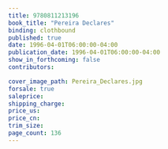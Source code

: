 ```yaml
---
title: 9780811213196
book_title: "Pereira Declares"
binding: clothbound
published: true
date: 1996-04-01T06:00:00-04:00
publication_date: 1996-04-01T06:00:00-04:00
show_in_forthcoming: false
contributors:

cover_image_path: Pereira_Declares.jpg
forsale: true
saleprice:
shipping_charge:
price_us:
price_cn:
trim_size:
page_count: 136
---
```


